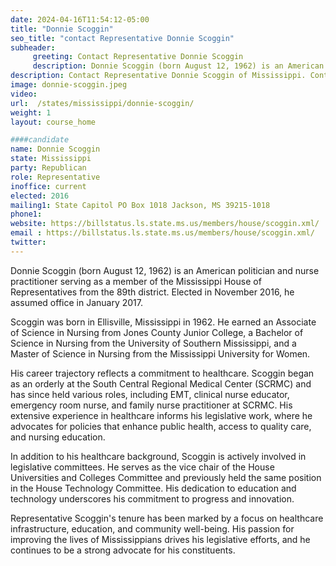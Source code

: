```yaml
---
date: 2024-04-16T11:54:12-05:00
title: "Donnie Scoggin"
seo_title: "contact Representative Donnie Scoggin"
subheader:
     greeting: Contact Representative Donnie Scoggin
     description: Donnie Scoggin (born August 12, 1962) is an American politician and nurse practitioner serving as a member of the Mississippi House of Representatives from the 89th district. Elected in November 2016, he assumed office in January 2017.
description: Contact Representative Donnie Scoggin of Mississippi. Contact information for Donnie Scoggin includes email address, phone number, and mailing address.
image: donnie-scoggin.jpeg
video:
url:  /states/mississippi/donnie-scoggin/
weight: 1
layout: course_home

####candidate
name: Donnie Scoggin
state: Mississippi
party: Republican
role: Representative
inoffice: current
elected: 2016
mailing1: State Capitol PO Box 1018 Jackson, MS 39215-1018
phone1:
website: https://billstatus.ls.state.ms.us/members/house/scoggin.xml/
email : https://billstatus.ls.state.ms.us/members/house/scoggin.xml/
twitter:
---
```


Donnie Scoggin (born August 12, 1962) is an American politician and nurse practitioner serving as a member of the Mississippi House of Representatives from the 89th district. Elected in November 2016, he assumed office in January 2017.

Scoggin was born in Ellisville, Mississippi in 1962. He earned an Associate of Science in Nursing from Jones County Junior College, a Bachelor of Science in Nursing from the University of Southern Mississippi, and a Master of Science in Nursing from the Mississippi University for Women.

His career trajectory reflects a commitment to healthcare. Scoggin began as an orderly at the South Central Regional Medical Center (SCRMC) and has since held various roles, including EMT, clinical nurse educator, emergency room nurse, and family nurse practitioner at SCRMC. His extensive experience in healthcare informs his legislative work, where he advocates for policies that enhance public health, access to quality care, and nursing education.

In addition to his healthcare background, Scoggin is actively involved in legislative committees. He serves as the vice chair of the House Universities and Colleges Committee and previously held the same position in the House Technology Committee. His dedication to education and technology underscores his commitment to progress and innovation.

Representative Scoggin's tenure has been marked by a focus on healthcare infrastructure, education, and community well-being. His passion for improving the lives of Mississippians drives his legislative efforts, and he continues to be a strong advocate for his constituents.
